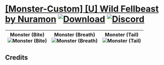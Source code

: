 # [\[Monster-Custom\] \[U\] Wild Fellbeast by Nuramon](https://github.com/Klokinator/FE-Repo/tree/main/Battle%20Animations/Mounted%20-%20Dismounted,%20Monsters,%20Misc/%5BMonster-Custom%5D%20%5BU%5D%20Wild%20Fellbeast%20by%20Nuramon) [![Download](https://img.shields.io/badge/Download--red?style=social&logo=github)](https://minhaskamal.github.io/DownGit/#/home?url=https://github.com/Klokinator/FE-Repo/tree/main/Battle%20Animations/Mounted%20-%20Dismounted,%20Monsters,%20Misc/%5BMonster-Custom%5D%20%5BU%5D%20Wild%20Fellbeast%20by%20Nuramon) [![Discord](https://img.shields.io/badge/Discord--blue?style=social&logo=discord)](https://discord.gg/C7VNGnyTPA)

| <b>Monster (Bite)</b><br/><img alt="Monster (Bite)" src="https://raw.githubusercontent.com/Klokinator/FE-Repo/main/Battle%20Animations/Mounted%20-%20Dismounted,%20Monsters,%20Misc/%5BMonster-Custom%5D%20%5BU%5D%20Wild%20Fellbeast%20by%20Nuramon/8.%20Monster%20(Bite)/Monster.gif"/> | <b>Monster (Breath)</b><br/><img alt="Monster (Breath)" src="https://raw.githubusercontent.com/Klokinator/FE-Repo/main/Battle%20Animations/Mounted%20-%20Dismounted,%20Monsters,%20Misc/%5BMonster-Custom%5D%20%5BU%5D%20Wild%20Fellbeast%20by%20Nuramon/8.%20Monster%20(Breath)/Monster.gif"/> | <b>Monster (Tail)</b><br/><img alt="Monster (Tail)" src="https://raw.githubusercontent.com/Klokinator/FE-Repo/main/Battle%20Animations/Mounted%20-%20Dismounted,%20Monsters,%20Misc/%5BMonster-Custom%5D%20%5BU%5D%20Wild%20Fellbeast%20by%20Nuramon/8.%20Monster%20(Tail)/Monster.gif"/> |
| :---: | :---: | :---: |

## Credits



